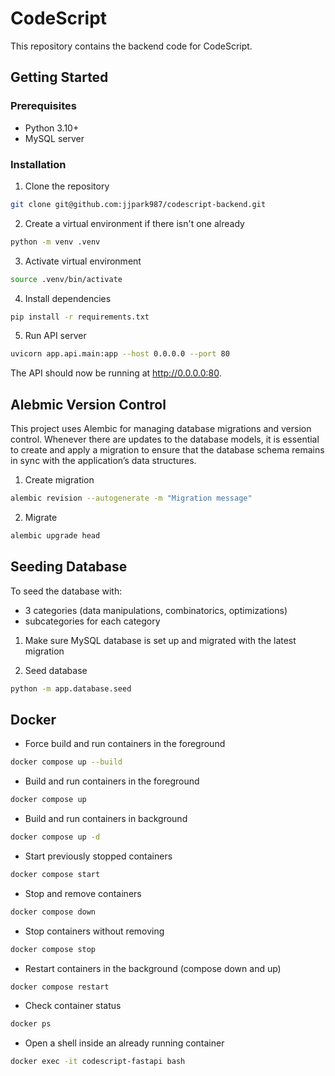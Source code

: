 # CodeScript

This repository contains the backend code for CodeScript.

## Getting Started

### Prerequisites

- Python 3.10+
- MySQL server

### Installation

1. Clone the repository

```zsh
git clone git@github.com:jjpark987/codescript-backend.git
```

2. Create a virtual environment if there isn't one already

```zsh
python -m venv .venv
```

3. Activate virtual environment

```zsh
source .venv/bin/activate
```

4. Install dependencies

```zsh
pip install -r requirements.txt
```

5. Run API server

```zsh
uvicorn app.api.main:app --host 0.0.0.0 --port 80
```

The API should now be running at http://0.0.0.0:80.

## Alebmic Version Control

This project uses Alembic for managing database migrations and version control. Whenever there are updates to the database models, it is essential to create and apply a migration to ensure that the database schema remains in sync with the application’s data structures.

1. Create migration

```zsh
alembic revision --autogenerate -m "Migration message"
```

2. Migrate

```zsh
alembic upgrade head
```

## Seeding Database

To seed the database with:
- 3 categories (data manipulations, combinatorics, optimizations)
- subcategories for each category

1. Make sure MySQL database is set up and migrated with the latest migration

2. Seed database

```zsh
python -m app.database.seed
```

## Docker

- Force build and run containers in the foreground

```zsh
docker compose up --build
```

- Build and run containers in the foreground

```zsh
docker compose up
```

- Build and run containers in background

```zsh
docker compose up -d
```

- Start previously stopped containers

```zsh
docker compose start
```

- Stop and remove containers

```zsh
docker compose down
```

- Stop containers without removing

```zsh
docker compose stop
```

- Restart containers in the background (compose down and up)

```zsh
docker compose restart
```

- Check container status

```zsh
docker ps
```

- Open a shell inside an already running container

```zsh
docker exec -it codescript-fastapi bash
```
